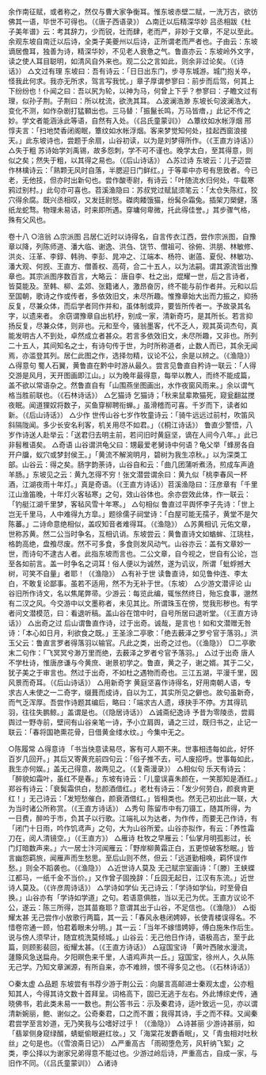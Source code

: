 <!-- { "loadSidebar": true } -->
余作南征赋，或者称之，然仅与曹大家争衡耳。惟东坡赤壁二赋，一洗万古，欲彷佛其一语，毕世不可得也。（《唐子西语录》）
△南迁以后精深华妙
吕丞相跋《杜子美年谱》云：考其辞力，少而锐，壮而肆，老而严，非妙于文章，不足以至此。余观东坡自南迁以后诗，全类子美夔州以后诗，正所谓老而严者也。子由云：东坡谪居儋耳，独善为诗，精深华妙，不见老人衰惫之气。鲁直亦云：东坡岭外文字，读之使人耳目聪明，如清风自外来也。观二公之言如此，则余非过论矣。（《诗话》）
△文过有理
东坡曰：吾有诗云：「日日出东门，步寻东城游。城门抱关卒，怪我此何求。我亦无所求，驾言写我忧。」章子厚谓参寥曰：前步而后驾，何其上下纷纷也！仆闻之曰：吾以尻为轮，以神为马，何曾上下乎？参寥曰：子瞻文过有理，似孙子荆。子荆曰：所以枕流，欲洗其耳。
△波澜浩渺
东坡长句波澜浩大，变化不测，如作杂剧打猛顐出也。三马替：「振鬣长鸣，万马皆瘖，」此记不传之妙。学文者能涵泳此等语，自然有入处。（《吕氏童蒙训》）
△簟纹如水帐浮烟
邢惇夫言：「扫地焚香闭阁眠，簟纹如水帐浮烟。客来梦觉知何处，挂起西窗浪接天。」此东坡诗也，尝题于余扇，山谷初读，以为是刘梦得所作。（《王直方诗话》）
△失于粗
苏诗始学刘禹锡，故多怨刺，学不可不谨也。晚学太白，至其得意，则似之矣；然失于粗，以其得之易也。（《后山诗话》）
△苏过诗
东坡云：儿子迈尝作林檎诗云：「熟颗无风时自落，半腮迎日门鲜红。」于等辈中亦号有思致者。今已老，无他技，但亦时出新句也。尝作酸枣尉，有诗云：「叶随流水归何处，牛载寒鸦过别村。」此句亦可喜也。苕溪渔隐曰：苏叔党过赋鼠须笔云：「太仓失陈红，狡穴得余腐。既兴丞相叹，又发廷尉怒。磔肉餧饿猫，纷髯杂霜兔。插架刀槊健，落纸龙蛇骛。物理未易诘，时来即所遇。穿墉何卑微，托此得佳誉。」其步骤气格，殊有父风也。

卷十八
○涪翁
△宗派图
吕居仁近时以诗得名，自言传衣江西，尝作宗派图，自豫章以降，列陈师道、潘大临、谢逸、洪刍、饶节、僧祖可、徐俯、洪朋、林敏修、洪炎、汪革、李錞、韩驹、李彭、晁冲之、江端本、杨符、谢薖、夏倪、林敏功、潘大观、何觊、王直方、僧善权、高荷，合二十五人，以为法嗣。谓其源流皆出豫章也。其宗派图序数百言，大略云：
唐自李、杜之出，焜耀一世，后之言诗者，皆莫能及。至韩、柳、孟郊、张籍诸人，激昂奋厉，终不能与前作者并。元和以后至国朝，歌诗之作或传者，多依效旧文，未尽所趣。惟豫章始大出而力振之，抑扬反复，尽兼众体，而后学者同作并和，虽体制或异，要皆所传者一。予故录其名字，以遗来者。
余窃谓豫章自出机杼，别成一家，清新奇巧，是其所长。若言抑扬反复，尽兼众体，则非也。元和至今，骚翁墨客，代不乏人，观其英词杰句，真能发明古人不到处，卓然成立者甚众。若言多依效旧文，未尽所趣，又非也。所列二十五人，其间知名之士，有诗句传于世，为时所称道者，止数人而已，其余无闻焉，亦滥登其列。居仁此图之作，选择勿精，议论不公，余是以辨之。（《渔隐》）
△得意句
蜀人石翼，黄鲁直在黔中时游从最久。尝言见鲁直自矜诗一联云：「人得交游是风月，天开图画即江山。」以为晚年最得意，每举以教人，而终不能成篇，盖不欲以常语杂之。然鲁直自有「山围燕坐图画出，水作夜窗风雨来。」余以谓气格当胜前联也。（《石林诗话》）
△乞猫诗
乞猫诗；「秋来鼠辈欺猫死，窥瓮翻盆搅夜眠。闻道狸奴将数子，买鱼穿柳聘衔蝉。」虽滑稽而可喜。千岁而下，读者如新。（《后山诗话》）
△少作
世传山谷七岁作牧童诗云：「骑牛远远过前村，吹笛风斜隔陇闻。多少长安名利客，机关用尽不如君。」（《桐江诗话》）
鲁直少警悟，八岁作诗送人赴举云：「送君归去明主前，若问旧时黄庭坚，谪在人间今八年。」此已非髫稚语矣。
△奇语
山谷谓洪龟父曰：甥最爱老舅诗中何语？龟父举「蜂房各自开户牖，蚁穴或梦封侯王。」「黄流不解涴明月，碧树为我生凉秋。」以为深类工部。山谷云：得之矣。肠字韵荼诗，山谷自和云：「曲几团蒲听煮汤，煎成车声遶羊肠。」东坡见之云：黄九怎得不穷！张文潜尝谓余曰：黄九似「桃李春风一杯酒，江湖夜雨十年灯。」真是奇语。（《王直方诗话》）苕溪渔隐曰：汪彦章有「千里江山渔笛晚，十年灯火客毡寒」之句，效山谷体也。余亦尝效此体，作一联云：「钓艇江湖千里梦，客毡风雪十年寒。」
△句相似
鲁直过平舆怀李子先诗：「世上岂无千里马，人中难得九方皐。」题徐儒子祠堂诗：「白屋可能无孺子，黄堂不是欠陈蕃。」二诗命意绝相似，盖叹知音者难得耳。（《渔隐》）
△苏黄相讥
元佑文章，世称苏黄。然二公当时争名，互相讥诮。东坡尝云：黄鲁直诗文如蝤蛑、江珧柱，格韵高绝，盘飧尽废。然不可多食，多食则发风动气。山谷亦云：盖有文章妙一世，而诗句不逮古人者。此指东坡而言也。二公文章，自今视之，世自有公论，岂至各如前言。盖一时争名之词耳！俗人便以为诚然，遂为讥议，所谓「蚍蜉撼大树，可笑不自量」者耶！（《渔隐》）
△有补于世
读鲁直诗，如见鲁仲连、李太白，不敢复论鄙事。虽若不适用，然不为无补于世。（东坡）
△少游文潜评论
山谷旧所作诗文，名以焦尾弊帚。少游云：每览此编，辄怅然终日，殆忘食事，邈然有二汉之风。今交游中以文墨称者，未见其比。所谓珠玉在傍，觉我形秽也。有学者问文潜模范，曰：看退听稿。盖山谷在馆中时，自号所居曰退听堂。（《王直方诗话》）
△出奇之过
后山谓鲁直作诗，过于出奇。诚哉，是言也！如和文潜赠无咎诗：「本心如日月，利欲食之既。」王圣涂二亭歌：「绝去薮泽之罗兮官于落羽。」洪玉父云：鲁直言罗者得落羽以输官。凡此之类，出奇之过也。（《渔隐》）
□二亭歌末二句作：「飞冥冥兮渺万里而绝，去薮泽之罗者兮官予落羽。」
△过于出奇
唐人不学杜诗，惟唐彦谦与今黄庶、谢景初学之。鲁直，黄之子，谢之婿。其于二父，犹子美之于审言也。然过于出奇，不如杜之遇物而奇也。三江五湖，平漫千里，因风景而奇耳。（《后山诗话》）
△用新奇字
黄庭坚喜作诗得名，好用南朝人语，专求古人未使之一二奇字，缀葺而成诗，自以为工，其实所见之僻也。故句虽新奇，而气乏浑厚。吾尝作诗题其编后，略曰：「端求古人遗，琢抉手不停。方其得玑羽，往往失鹏鲸。」盖谓是也。（《隐居诗话》）
△诚斋纪逸诗
予昔为零陵丞，尝肩舆过一野寺前，壁间有山谷亲笔一诗，予小立肩舆，诵之三过，既归书之，止记一联云：「春将国艳熏花骨，日借黄金缕水纹。」今集中无之。

○陈履常
△得意诗
「书当快意读易尽，客有可人期不来。世事相违每如此，好怀百岁几回开。」其后又寄黄充前四句云：「俗子推不去，可人废招呼。世事每如此，我生亦何娱。」盖无己得意，故两见之。（《复斋漫录》）
△相似句
乐天有诗云：「醉貌如霜叶，虽红不是春。」东坡有诗云：「儿童误喜朱颜在，一笑那知是酒红。」郑谷有诗云：「衰鬓霜供白，愁颜酒借红。」老杜有诗云：「发少何劳白，颜衰肯更红！」无己诗云：「发短愁催白，颜衰酒借红。」皆相类也。然无己初出此一联，大为当时诸公所称赏。（《王直方诗话》）
△秀句
陈留市中有刀镊工，随其所得，为一日费，醉吟于市，负其子以行歌。江端礼以为达者，为作传，而要无己作诗，有「闭门十日雨，吟作饥鸢声」之句，大为山谷所爱。山谷亦拟作，有云：「养性霜刀在，阅人清镜空。」（《王直方》）
△雁诗
杜牧之早雁云：「仙掌月明孤影过，长门灯暗数声来。」六一居士汴河闻雁云：「野岸柳黄霜正白，五更惊破客愁眠。」皆言幽怨羁旅，闻雁声而生愁思。至后山则不然，但云：「远道勤相唤，羁怀误作愁。」则全不蹈袭也。（《渔隐》）
△近世诗人莫及
无己赋宗室画诗：「〔滕〕王蛱蝶江都马，一纸千金不当价。」又作曾子固挽辞：「丘园无起日，江汉有东流。」近世诗人莫及。（《许彦周诗话》）
△学诗如学仙
无己诗云：「学诗如学仙，时至骨自换。」山谷亦有「学诗如学道」之句。若语意俱胜，当以无己为优。王直方议论不公，遂云：陈三所得，岂其苗裔耶？意谓其出于山谷，不足信也。（《渔隐》）
△衒耀太甚
无己尝作小放歌行两篇，其一云：「春风永巷闭娉婷，长使青楼误得名。不惜卷帘通一顾，怕君着眼未分明。」其一云：「当年不嫁惜娉婷，傅白施朱作后生。说与傍人须早计，随宜梳洗莫倾城。」山谷云：无己他日作诗，语极高古，至于此篇，则顾影裴回，衒耀太甚。（《王直方诗话》）
△寇国宝诗
「黄叶西陂水漫流，蘧篨风急送扁舟。夕阳暝色来千里，人语鸡声共一丘。」寇国宝，徐州人，久从陈无己学。乃知文章渊源，有所自来，亦不难辨，恨不得多见之也。（《石林诗话》）

○秦太虚
△品题
东坡尝有书荐少游于荆公云：向屡言高邮进士秦观太虚，公亦粗知其人，今得其诗文数十首拜呈。词格高下，固已无逃于左右。外此博综史传，通晓佛书，若此类未易一一数也。荆公答书云：示及秦君诗，适叶致远一见，亦以谓清新婉丽，鲍、谢似之。公奇秦君，口之而不置；我得其诗，手之而不释。又闻秦君尝学至言妙道，无乃笑我与公嗜好过乎！（《渔隐》）
△诗甚丽
少游诗甚丽，如「翡翠侧身窥绿醑，蜻蜓偷眼避红妆。」又「海棠花发麝香眠」，又「青虫相对吐秋丝」之句是也。（《雪浪斋日记》）
△严重高古
「雨砌堕危芳，风轩纳飞絮」之类，李公择以为谢家兄弟得意不能过也。少游过岭后诗，严重高古，自成一家，与旧作不同。（《吕氏童蒙训》）
△诸诗
